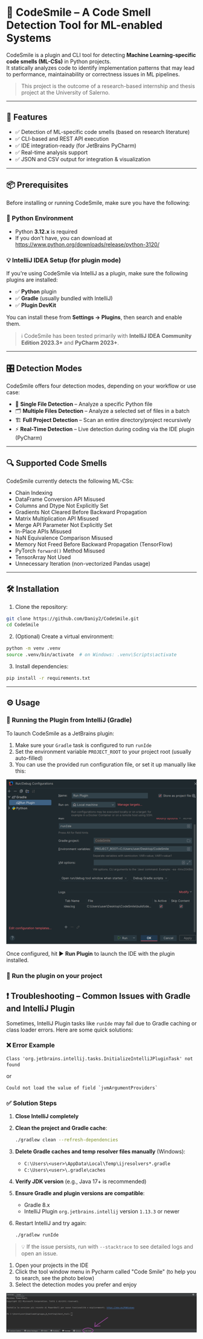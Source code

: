 # 🧠 CodeSmile – A Code Smell Detection Tool for ML-enabled Systems

CodeSmile is a plugin and CLI tool for detecting **Machine Learning-specific code smells (ML-CSs)** in Python projects.  
It statically analyzes code to identify implementation patterns that may lead to performance, maintainability or correctness issues in ML pipelines.

> This project is the outcome of a research-based internship and thesis project at the University of Salerno.

---

## 🚀 Features

- ✅ Detection of ML-specific code smells (based on research literature)
- ✅ CLI-based and REST API execution
- ✅ IDE integration-ready (for JetBrains PyCharm)
- ✅ Real-time analysis support
- ✅ JSON and CSV output for integration & visualization

---

## 📦 Prerequisites

Before installing or running CodeSmile, make sure you have the following:

### 🐍 Python Environment
- Python **3.12.x** is required
- If you don't have, you can download at https://www.python.org/downloads/release/python-3120/ 

### 💡 IntelliJ IDEA Setup (for plugin mode)
If you're using CodeSmile via IntelliJ as a plugin, make sure the following plugins are installed:

- ✅ **Python** plugin  
- ✅ **Gradle** (usually bundled with IntelliJ)  
- ✅ **Plugin DevKit**

You can install these from **Settings → Plugins**, then search and enable them.

> ℹ️ CodeSmile has been tested primarily with **IntelliJ IDEA Community Edition 2023.3+** and **PyCharm 2023+**.

---

## 🎛️ Detection Modes

CodeSmile offers four detection modes, depending on your workflow or use case:

- 📄 **Single File Detection** – Analyze a specific Python file
- 🗂️ **Multiple Files Detection** – Analyze a selected set of files in a batch
- 🏗️ **Full Project Detection** – Scan an entire directory/project recursively
- ⚡ **Real-Time Detection** – Live detection during coding via the IDE plugin (PyCharm)

---

## 🔍 Supported Code Smells

CodeSmile currently detects the following ML-CSs:

- Chain Indexing  
- DataFrame Conversion API Misused  
- Columns and Dtype Not Explicitly Set
- Gradients Not Cleared Before Backward Propagation
- Matrix Multiplication API Misused  
- Merge API Parameter Not Explicitly Set  
- In-Place APIs Misused  
- NaN Equivalence Comparison Misused  
- Memory Not Freed Before Backward Propagation (TensorFlow)  
- PyTorch `forward()` Method Misused  
- TensorArray Not Used
- Unnecessary Iteration (non-vectorized Pandas usage)

---

## 🛠 Installation

1. Clone the repository:

```bash
git clone https://github.com/Daniy2/CodeSmile.git
cd CodeSmile
```

2. (Optional) Create a virtual environment:

```bash
python -m venv .venv
source .venv/bin/activate  # on Windows: .venv\Scripts\activate
```

3. Install dependencies:

```bash
pip install -r requirements.txt
```

---

## ⚙️ Usage 

### 🧪 Running the Plugin from IntelliJ (Gradle)

To launch CodeSmile as a JetBrains plugin:

1. Make sure your `Gradle` task is configured to run `runIde`
2. Set the environment variable `PROJECT_ROOT` to your project root (usually auto-filled)
3. You can use the provided run configuration file, or set it up manually like this:

![Gradle run configuration](./gradle_conf.png)

Once configured, hit ▶️ **Run Plugin** to launch the IDE with the plugin installed.

### 📂 Run the plugin on your project

## ❗ Troubleshooting – Common Issues with Gradle and IntelliJ Plugin

Sometimes, IntelliJ Plugin tasks like `runIde` may fail due to Gradle caching or class loader errors.
Here are some quick solutions:

### ❌ Error Example
```
Class 'org.jetbrains.intellij.tasks.InitializeIntelliJPluginTask' not found
```
or
```
Could not load the value of field `jvmArgumentProviders`
```

### ✅ Solution Steps

1. **Close IntelliJ completely**
2. **Clean the project and Gradle cache**:
   ```bash
   ./gradlew clean --refresh-dependencies
   ```
3. **Delete Gradle caches and temp resolver files manually** (Windows):
   - `C:\Users\<user>\AppData\Local\Temp\ijresolvers*.gradle`
   - `C:\Users\<user>\.gradle\caches`
4. **Verify JDK version** (e.g., Java 17+ is recommended)
5. **Ensure Gradle and plugin versions are compatible**:
   - Gradle 8.x
   - IntelliJ Plugin `org.jetbrains.intellij` version `1.13.3` or newer

6. Restart IntelliJ and try again:
   ```bash
   ./gradlew runIde
   ```

> 💡 If the issue persists, run with `--stacktrace` to see detailed logs and open an issue.


1. Open your projects in the IDE
2. Click the tool window menu in Pycharm called "Code Smile" (to help you to search, see the photo below)
3. Select the detection modes you prefer and enjoy

![CS-Tool Window](./csToolWindow.png)

